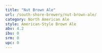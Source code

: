 ```yaml
---
title: "Nut Brown Ale"
url: /south-shore-brewery/nut-brown-ale/
category: North American Ale
style: American-Style Brown Ale
abv: 4.2
ibu: 0
srm: 0
upc: 0
---
```


